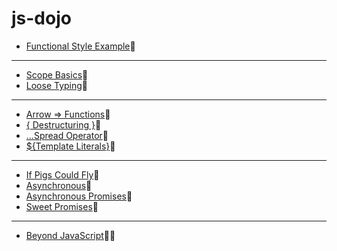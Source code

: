 # js-dojo

* [Functional Style Example](https://jsitor.com/YMf6k1br7)🔸
---
* [Scope Basics](https://jsitor.com/hhlOKEh-B)🔸
* [Loose Typing](https://jsitor.com/o0Vjw6c5x)🔹
---
* [Arrow => Functions](https://jsitor.com/95OnaeCdQ)🔹
* [{ Destructuring }](https://jsitor.com/5nUxZjZWO)🔹
* [...Spread Operator](https://jsitor.com/SOD2-MGLE)🔹
* [${Template Literals}](https://jsitor.com/vOAIxtVfb)🔹
---
* [If Pigs Could Fly](https://jsitor.com/ClgoJJrXN)🔸
* [Asynchronous](https://jsitor.com/l0NPpu-oP)🔸
* [Asynchronous Promises](https://jsitor.com/648pIpRLx)🔸
* [Sweet Promises](https://jsitor.com/63xqWr0D7)🔸
---
* [Beyond JavaScript](https://jsitor.com/8gx9MXL4q)🔸🔹
